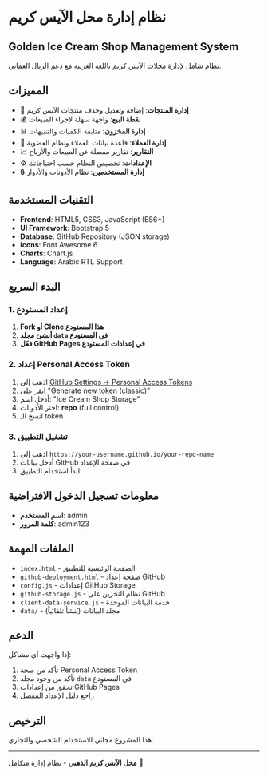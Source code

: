 # نظام إدارة محل الآيس كريم
## Golden Ice Cream Shop Management System

نظام شامل لإدارة محلات الآيس كريم باللغة العربية مع دعم الريال العماني.

## المميزات

- 🍦 **إدارة المنتجات**: إضافة وتعديل وحذف منتجات الآيس كريم
- 💰 **نقطة البيع**: واجهة سهلة لإجراء المبيعات
- 📊 **إدارة المخزون**: متابعة الكميات والتنبيهات
- 👥 **إدارة العملاء**: قاعدة بيانات العملاء ونظام العضوية
- 📈 **التقارير**: تقارير مفصلة عن المبيعات والأرباح
- ⚙️ **الإعدادات**: تخصيص النظام حسب احتياجاتك
- 🔒 **إدارة المستخدمين**: نظام الأذونات والأدوار

## التقنيات المستخدمة

- **Frontend**: HTML5, CSS3, JavaScript (ES6+)
- **UI Framework**: Bootstrap 5
- **Database**: GitHub Repository (JSON storage)
- **Icons**: Font Awesome 6
- **Charts**: Chart.js
- **Language**: Arabic RTL Support

## البدء السريع

### 1. إعداد المستودع

1. **Fork أو Clone هذا المستودع**
2. **أنشئ مجلد `data` في المستودع**
3. **فعّل GitHub Pages في إعدادات المستودع**

### 2. إعداد Personal Access Token

1. اذهب إلى [GitHub Settings → Personal Access Tokens](https://github.com/settings/tokens)
2. انقر على "Generate new token (classic)"
3. أدخل اسم: "Ice Cream Shop Storage"
4. اختر الأذونات: **repo** (full control)
5. انسخ الـ token

### 3. تشغيل التطبيق

1. اذهب إلى `https://your-username.github.io/your-repo-name`
2. أدخل بيانات GitHub في صفحة الإعداد
3. ابدأ استخدام التطبيق!

## معلومات تسجيل الدخول الافتراضية

- **اسم المستخدم**: admin
- **كلمة المرور**: admin123

## الملفات المهمة

- `index.html` - الصفحة الرئيسية للتطبيق
- `github-deployment.html` - صفحة إعداد GitHub
- `config.js` - إعدادات GitHub Storage
- `github-storage.js` - نظام التخزين على GitHub
- `client-data-service.js` - خدمة البيانات الموحدة
- `data/` - مجلد البيانات (يُنشأ تلقائياً)

## الدعم

إذا واجهت أي مشاكل:
1. تأكد من صحة Personal Access Token
2. تأكد من وجود مجلد `data` في المستودع
3. تحقق من إعدادات GitHub Pages
4. راجع دليل الإعداد المفصل

## الترخيص

هذا المشروع مجاني للاستخدام الشخصي والتجاري.

---

**محل الآيس كريم الذهبي** - نظام إدارة متكامل 🍦